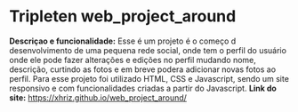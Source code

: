 # Tripleten web_project_around
**Descriçao e funcionalidade:** Esse é um projeto é o começo d desenvolvimento de uma pequena rede social, onde tem o perfil do usuário onde ele pode fazer alterações e edições no perfil mudando nome, descrição, curtindo as fotos e em breve podera adicionar novas fotos ao perfil. Para esse projeto foi utilizado HTML, CSS e Javascript, sendo um site responsivo e com funcionalidades criadas a partir do Javascript.
**Link do site:** https://xhriz.github.io/web_project_around/
